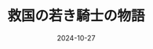 ---
title: "救国の若き騎士の物語"
about: "Orchestral Compilation Album Vol.1"
count: "Orchestral Compilation Album Vol.1"
image: "../images/knight.jpg"
date: "2024-10-27"
price: "2,000円"
description: "――紡がれた壮大な物語を、10名による表情豊かなオーケストラ曲と共に。"
description2: "RPG風の物語に乗せて、オーケストラ曲が楽しめるコンピレーションアルバム。"
boothLink: "https://koyami416.booth.pm/items/6184659"
bandcampLink: 
youtubeEmbed: "https://www.youtube.com/embed/DzMSYdcTCEQ?si=cXGToaV-B_vx9o5E"
---